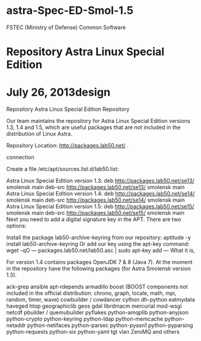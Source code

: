 # astra-Spec-ED-Smol-1.5
FSTEC (Ministry of Defense) Common Software

# Repository Astra Linux Special Edition
# July 26, 2013design
Repository Astra Linux Special Edition
Repository

Our team maintains the repository for Astra Linux Special Edition versions 1.3, 1.4 and 1.5, which are useful packages that are not included in the distribution of Linux Astra.

Repository Location: http://packages.lab50.net/ .

connection

Create a file /etc/apt/sources.list.d/lab50.list:

Astra Linux Special Edition version 1.3:
deb http://packages.lab50.net/se13/ smolensk main
deb-src http://packages.lab50.net/se13/ smolensk main
Astra Linux Special Edition version 1.4:
deb http://packages.lab50.net/se14/ smolensk main
deb-src http://packages.lab50.net/se14/ smolensk main
Astra Linux Special Edition version 1.5:
deb http://packages.lab50.net/se15/ smolensk main
deb-src http://packages.lab50.net/se15/ smolensk main
Next you need to add a digital signature key in the APT. There are two options:

Install the package lab50-archive-keyring from our repository:
aptitude -y install lab50-archive-keyring
Or add our key using the apt-key command:
wget -qO — packages.lab50.net/lab50.asc | sudo apt-key add —
What it is,

For version 1.4 contains packages OpenJDK 7 & 8 (Java 7). At the moment in the repository have the following packages (for Astra Smolensk version 1.3).

ack-grep
ansible
apt-rdepends
armadillo
boost (BOOST components not included in the official distribution: chrono, graph, locale, math, mpi, random, timer, wave)
cowbuilder / cowdancer
cython
dh-python
eatmydata
haveged
htop
geographiclib
geos
gdal
librdmacm
mercurial
mod-wsgi
netcdf
pbuilder / quemubuilder
pyflakes
python-amqplib
python-anyjson
python-crypto
python-keyring
python-ldap
python-memcache
python-netaddr
python-netifaces
python-parsec
python-pyasn1
python-pyparsing
python-requests
python-six
python-yaml
tgt
vlan
ZeroMQ
and others
